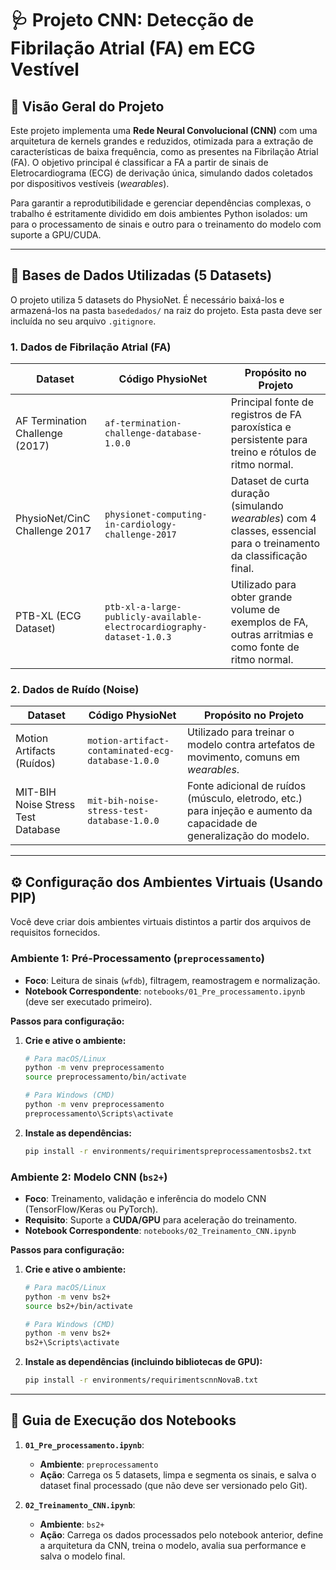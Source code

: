 # 🩺 Projeto CNN: Detecção de Fibrilação Atrial (FA) em ECG Vestível

## 🚀 Visão Geral do Projeto

Este projeto implementa uma **Rede Neural Convolucional (CNN)** com uma arquitetura de kernels grandes e reduzidos, otimizada para a extração de características de baixa frequência, como as presentes na Fibrilação Atrial (FA). O objetivo principal é classificar a FA a partir de sinais de Eletrocardiograma (ECG) de derivação única, simulando dados coletados por dispositivos vestíveis (*wearables*).

Para garantir a reprodutibilidade e gerenciar dependências complexas, o trabalho é estritamente dividido em dois ambientes Python isolados: um para o processamento de sinais e outro para o treinamento do modelo com suporte a GPU/CUDA.

---

## 💾 Bases de Dados Utilizadas (5 Datasets)

O projeto utiliza 5 datasets do PhysioNet. É necessário baixá-los e armazená-los na pasta `basededados/` na raiz do projeto. Esta pasta deve ser incluída no seu arquivo `.gitignore`.

### 1. Dados de Fibrilação Atrial (FA)

| Dataset                               | Código PhysioNet                                                              | Propósito no Projeto                                                                                                 |
| ------------------------------------- | ----------------------------------------------------------------------------- | -------------------------------------------------------------------------------------------------------------------- |
| AF Termination Challenge (2017)       | `af-termination-challenge-database-1.0.0`                                     | Principal fonte de registros de FA paroxística e persistente para treino e rótulos de ritmo normal.                  |
| PhysioNet/CinC Challenge 2017         | `physionet-computing-in-cardiology-challenge-2017`                            | Dataset de curta duração (simulando *wearables*) com 4 classes, essencial para o treinamento da classificação final. |
| PTB-XL (ECG Dataset)                  | `ptb-xl-a-large-publicly-available-electrocardiography-dataset-1.0.3`         | Utilizado para obter grande volume de exemplos de FA, outras arritmias e como fonte de ritmo normal.                |

### 2. Dados de Ruído (Noise)

| Dataset                           | Código PhysioNet                                  | Propósito no Projeto                                                                                             |
| --------------------------------- | ------------------------------------------------- | ---------------------------------------------------------------------------------------------------------------- |
| Motion Artifacts (Ruídos)         | `motion-artifact-contaminated-ecg-database-1.0.0` | Utilizado para treinar o modelo contra artefatos de movimento, comuns em *wearables*.                              |
| MIT-BIH Noise Stress Test Database| `mit-bih-noise-stress-test-database-1.0.0`        | Fonte adicional de ruídos (músculo, eletrodo, etc.) para injeção e aumento da capacidade de generalização do modelo. |

---

## ⚙️ Configuração dos Ambientes Virtuais (Usando PIP)

Você deve criar dois ambientes virtuais distintos a partir dos arquivos de requisitos fornecidos.

### Ambiente 1: Pré-Processamento (`preprocessamento`)

-   **Foco**: Leitura de sinais (`wfdb`), filtragem, reamostragem e normalização.
-   **Notebook Correspondente**: `notebooks/01_Pre_processamento.ipynb` (deve ser executado primeiro).

**Passos para configuração:**

1.  **Crie e ative o ambiente:**
    ```bash
    # Para macOS/Linux
    python -m venv preprocessamento
    source preprocessamento/bin/activate

    # Para Windows (CMD)
    python -m venv preprocessamento
    preprocessamento\Scripts\activate
    ```

2.  **Instale as dependências:**
    ```bash
    pip install -r environments/requirimentspreprocessamentosbs2.txt
    ```

### Ambiente 2: Modelo CNN (`bs2+`)

-   **Foco**: Treinamento, validação e inferência do modelo CNN (TensorFlow/Keras ou PyTorch).
-   **Requisito**: Suporte a **CUDA/GPU** para aceleração do treinamento.
-   **Notebook Correspondente**: `notebooks/02_Treinamento_CNN.ipynb`

**Passos para configuração:**

1.  **Crie e ative o ambiente:**
    ```bash
    # Para macOS/Linux
    python -m venv bs2+
    source bs2+/bin/activate

    # Para Windows (CMD)
    python -m venv bs2+
    bs2+\Scripts\activate
    ```

2.  **Instale as dependências (incluindo bibliotecas de GPU):**
    ```bash
    pip install -r environments/requirimentscnnNovaB.txt
    ```

---

## 📝 Guia de Execução dos Notebooks

1.  **`01_Pre_processamento.ipynb`**:
    -   **Ambiente**: `preprocessamento`
    -   **Ação**: Carrega os 5 datasets, limpa e segmenta os sinais, e salva o dataset final processado (que não deve ser versionado pelo Git).

2.  **`02_Treinamento_CNN.ipynb`**:
    -   **Ambiente**: `bs2+`
    -   **Ação**: Carrega os dados processados pelo notebook anterior, define a arquitetura da CNN, treina o modelo, avalia sua performance e salva o modelo final.
